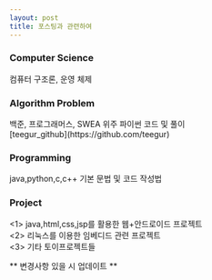 ```yaml
---
layout: post
title: 포스팅과 관련하여
---
```


<h3>Computer Science</h3>
컴퓨터 구조론, 운영 체제<br>

<h3>Algorithm Problem</h3>
백준, 프로그래머스, SWEA 위주 파이썬 코드 및 풀이<br>
[teegur_github](https://github.com/teegur)<br>

<h3>Programming</h3>
java,python,c,c++ 기본 문법 및 코드 작성법<br>

<h3>Project</h3>
<1> java,html,css,jsp를 활용한 웹+안드로이드 프로젝트<br>
<2> 리눅스를 이용한 임베디드 관련 프로젝트<br>
<3> 기타 토이프로젝트들<br>


** 변경사항 있을 시 업데이트 **


